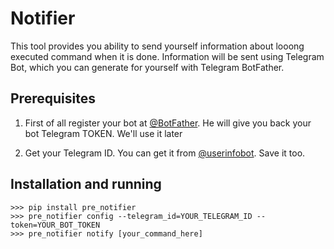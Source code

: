 # Notifier

This tool provides you ability to send yourself information about looong executed command when it is done. Information will be sent using Telegram Bot, which you can generate for yourself with Telegram BotFather.


## Prerequisites
1. First of all register your bot at [@BotFather](https://telegram.me/BotFather). He will give you back your bot Telegram TOKEN. We'll use it later

2. Get your Telegram ID. You can get it from [@userinfobot](https://telegram.me/userinfobot). Save it too.

## Installation and running
```shell
>>> pip install pre_notifier
>>> pre_notifier config --telegram_id=YOUR_TELEGRAM_ID --token=YOUR_BOT_TOKEN
>>> pre_notifier notify [your_command_here]
```
